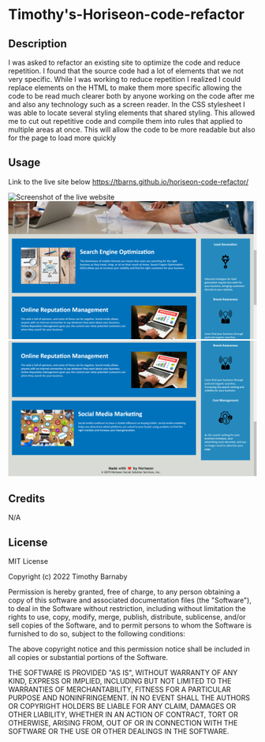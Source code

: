 # Timothy's-Horiseon-code-refactor

## Description
I was asked to refactor an existing site to optimize the code and reduce repetition.  I found that the source code had a lot of elements that we not very specific.  While I was working to reduce repetition I realized I could replace elements on the HTML to make them more specific allowing the code to be read much clearer both by anyone working on the code after me and also any technology such as a screen reader. 
In the CSS stylesheet I was able to locate several styling elements that shared styling.  This allowed me to cut out repetitive code and compile them into rules that applied to multiple areas at once.  This will allow the code to be more readable but also for the page to load more quickly

## Usage
Link to the live site below
https://tbarns.github.io/horiseon-code-refactor/

<img src="assets\images\photos for README\Screenshot-1.png" alt="Screenshot of the live website" >

<img src="assets\images\photos for README\Screenshot-2.png" atl="Screenshot of the live website">

<img src="assets\images\photos for README\Screenshot-3.png" atl="Screenshot of the live website">

## Credits
N/A

## License
MIT License

Copyright (c) 2022 Timothy Barnaby

Permission is hereby granted, free of charge, to any person obtaining a copy
of this software and associated documentation files (the "Software"), to deal
in the Software without restriction, including without limitation the rights
to use, copy, modify, merge, publish, distribute, sublicense, and/or sell
copies of the Software, and to permit persons to whom the Software is
furnished to do so, subject to the following conditions:

The above copyright notice and this permission notice shall be included in all
copies or substantial portions of the Software.

THE SOFTWARE IS PROVIDED "AS IS", WITHOUT WARRANTY OF ANY KIND, EXPRESS OR
IMPLIED, INCLUDING BUT NOT LIMITED TO THE WARRANTIES OF MERCHANTABILITY,
FITNESS FOR A PARTICULAR PURPOSE AND NONINFRINGEMENT. IN NO EVENT SHALL THE
AUTHORS OR COPYRIGHT HOLDERS BE LIABLE FOR ANY CLAIM, DAMAGES OR OTHER
LIABILITY, WHETHER IN AN ACTION OF CONTRACT, TORT OR OTHERWISE, ARISING FROM,
OUT OF OR IN CONNECTION WITH THE SOFTWARE OR THE USE OR OTHER DEALINGS IN THE
SOFTWARE.


